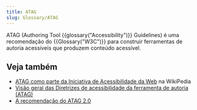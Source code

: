 ```yaml
---
title: ATAG
slug: Glossary/ATAG
---
```


ATAG (Authoring Tool {{glossary("Accessibility")}} Guidelines) é uma recomendação do {{Glossary("W3C")}} para construir ferramentas de autoria acessíveis que produzem conteúdo acessível.

## Veja também

- [ATAG como parte da Iniciativa de Acessibilidade da Web](https://en.wikipedia.org/wiki/Web_Accessibility_Initiative#Authoring_Tools_Accessibility_Guidelines_.28ATAG.29) na WikiPedia
- [Visão geral das Diretrizes de acessibilidade da ferramenta de autoria (ATAG)](https://www.w3.org/WAI/standards-guidelines/atag/)
- [A recomendação do ATAG 2.0](https://www.w3.org/TR/ATAG20/)
